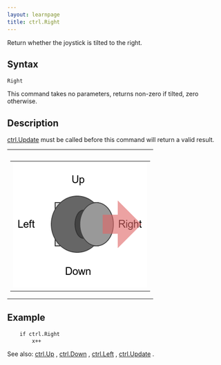 ```yaml
---
layout: learnpage
title: ctrl.Right
--- 
```


Return whether the joystick is tilted to the right.

## Syntax

    Right

This command takes no parameters, returns non-zero if tilted, zero
otherwise.

## Description

[ctrl.Update](ctrl.Update.html) must be called before this command will
return a valid result.

<table>
<col width="100%" />
<tbody>
<tr class="odd">
<td align="left"><table>
<caption> </caption>
<tbody>
<tr class="odd">
<td align="left"><img src="attachments/15401038/15302756.png" /></td>
</tr>
</tbody>
</table></td>
</tr>
</tbody>
</table>

## Example

        if ctrl.Right
            x++

See also: [ctrl.Up](ctrl.Up.html) , [ctrl.Down](ctrl.Down.html) ,
[ctrl.Left](ctrl.Left.html) , [ctrl.Update](ctrl.Update.html) .


